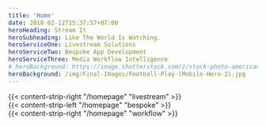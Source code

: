 ```yaml
---
title: 'Home'
date: 2018-02-12T15:37:57+07:00
heroHeading: Stream It
heroSubheading: Like The World Is Watching.
heroServiceOne: Livestream Solutions
heroServiceTwo: Bespoke App Development
heroServiceThree: Media Workflow Intelligence
# heroBackground: https://image.shutterstock.com/z/stock-photo-american-football-player-jumps-and-catches-the-ball-in-flight-in-professional-sport-stadium-1021023313.jpg
heroBackground: /img/Final-Images/Football-Play-(Mobile-Hero-2).jpg
---
```


<div>
    <div id="liveStream">
    {{< content-strip-right "/homepage" "livestream" >}}
    </div>
    <div id="bespoke">
    {{< content-strip-left "/homepage" "bespoke" >}}
    </div>
    <div id="workflow">
    {{< content-strip-right "/homepage" "workflow" >}}
    </div>
</div>